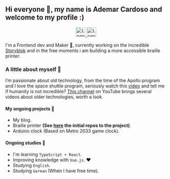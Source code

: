 ## Hi everyone 👋, my name is Ademar Cardoso and welcome to my profile :)

<p align="center">
  <a href="https://www.linkedin.com/in/ademar-cardoso-940820162/" title="Link of Linkedin to profile of Ademar">
    <img height="30" src="https://github.com/ademarCardoso/ademarCardoso/tree/master/icons/linkedin.png" title="Logo of the Linkedin"/>
  </a>
  <a title="Link of Twitter to profile of Ademar" href="https://twitter.com/ademarcardo">
    <img height="30" src="https://github.com/ademarCardoso/ademarCardoso/tree/master/icons/twitter.png" title="Logo of the Twitter"/>
  </a>
</p>

I'm a Frontend dev and Maker :robot:, currently working on the incredible [Storyblok](https://www.storyblok.com/) and in the free moments i am building a more accessible braille printer.

### A little about myself 👨

I’m passionate about old technology, from the time of the Apollo program and I love the space shuttle program, seriously watch this [video](https://www.youtube.com/watch?v=Vfp1bzJlQUw) and tell me if humanity is not incredible? [This channel](https://www.youtube.com/channel/UC3bosUr3WlKYm4sBaLs-Adw) on YouTube brings several videos about older technologies, worth a look.

#### My ongoing projects :rocket:

- My blog.
- Braille printer **(See [here](https://github.com/Print-Dots) the initial repos to the project)**.
- Arduino clock (Based on Metro 2033 game clock).

#### Ongoing studies 📝

- I'm learning `TypeScript + React`.
- Improving knowledge with `Vue.js`. :heart:
- Studying `English`.
- Studying `German` (When I have free time).
